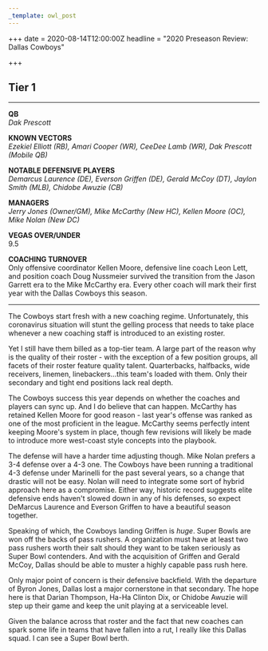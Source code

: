 ```yaml
---
_template: owl_post
---
```


+++
date = 2020-08-14T12:00:00Z
headline = "2020 Preseason Review: Dallas Cowboys"

+++
## Tier 1

***

**QB**  
_Dak Prescott_

**KNOWN VECTORS**  
_Ezekiel Elliott (RB), Amari Cooper (WR), CeeDee Lamb (WR), Dak Prescott (Mobile QB)_

**NOTABLE DEFENSIVE PLAYERS**  
_Demarcus Laurence (DE), Everson Griffen (DE), Gerald McCoy (DT), Jaylon Smith (MLB), Chidobe Awuzie (CB)_

**MANAGERS**  
_Jerry Jones (Owner/GM), Mike McCarthy (New HC), Kellen Moore (OC), Mike Nolan (New DC)_

**VEGAS OVER/UNDER**  
9\.5

**COACHING TURNOVER**  
Only offensive coordinator Kellen Moore, defensive line coach Leon Lett, and position coach Doug Nussmeier survived the transition from the Jason Garrett era to the Mike McCarthy era. Every other coach will mark their first year with the Dallas Cowboys this season.

***

The Cowboys start fresh with a new coaching regime. Unfortunately, this coronavirus situation will stunt the gelling process that needs to take place whenever a new coaching staff is introduced to an existing roster. 

Yet I still have them billed as a top-tier team. A large part of the reason why is the quality of their roster - with the exception of a few position groups, all facets of their roster feature quality talent. Quarterbacks, halfbacks, wide receivers, linemen, linebackers...this team's loaded with them. Only their secondary and tight end positions lack real depth.

The Cowboys success this year depends on whether the coaches and players can sync up. And I do believe that can happen. McCarthy has retained Kellen Moore for good reason - last year's offense was ranked as one of the most proficient in the league. McCarthy seems perfectly intent keeping Moore's system in place, though few revisions will likely be made to introduce more west-coast style concepts into the playbook.

The defense will have a harder time adjusting though. Mike Nolan prefers a 3-4 defense over a 4-3 one. The Cowboys have been running a traditional 4-3 defense under Marinelli for the past several years, so a change that drastic will not be easy. Nolan will need to integrate some sort of hybrid approach here as a compromise. Either way, historic record suggests elite defensive ends haven't slowed down in any of his defenses, so expect DeMarcus Laurence and Everson Griffen to have a beautiful season together.

Speaking of which, the Cowboys landing Griffen is _huge_. Super Bowls are won off the backs of pass rushers. A organization must have at least two pass rushers worth their salt should they want to be taken seriously as Super Bowl contenders. And with the acquisition of Griffen and Gerald McCoy, Dallas should be able to muster a highly capable pass rush here.

Only major point of concern is their defensive backfield. With the departure of Byron Jones, Dallas lost a major cornerstone in that secondary. The hope here is that Darian Thompson, Ha-Ha Clinton Dix, or Chidobe Awuzie will step up their game and keep the unit playing at a serviceable level. 

Given the balance across that roster and the fact that new coaches can spark some life in teams that have fallen into a rut, I really like this Dallas squad. I can see a Super Bowl berth.
